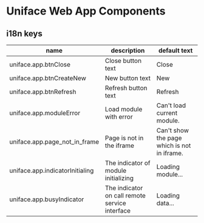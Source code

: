 # Uniface Web App Components


## i18n keys

|name | description                                    | default text                                       |
|------|------------------------------------------------|----------------------------------------------------|
| uniface.app.btnClose | Close button text                              | Close                                              |
| uniface.app.btnCreateNew | New button text                                | New                                                |
| uniface.app.btnRefresh | Refresh button text                            | Refresh                                            |
| uniface.app.moduleError | Load module with error                         | Can't load current module. |
| uniface.app.page_not_in_frame | Page is not in the iframe                      | Can't show the page which is not in iframe. |
| uniface.app.indicatorInitialing | The indicator of module initializing           | Loading module...                                  |
| uniface.app.busyIndicator | The indicator on call remote service interface | Loading data...                                    |
